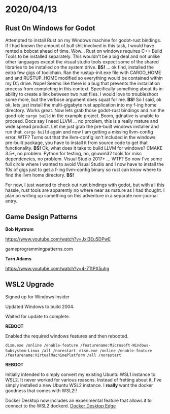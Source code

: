 # 2020/04/13



## Rust On Windows for Godot

Attempted to install Rust on my Windows machine for godot-rust bindings. If I had known the amount of bull shit involved in this task, I would have rented a bobcat ahead of time. Wow... Rust on windows requires C++ Build Tools to be installed separately. This wouldn't be a big deal and not unlike other languages except the visual studio tools expect some of the shared libraries to be installed on the system drive. **BS!** ... ok find, installed the extra few gigs of toolchain. Ran the rustup-init.exe file with CARGO_HOME and and RUSTUP_HOME modified so everything would be contained within my D:\ drive. Nope! Seems like there is a bug that prevents the installation process from completing in this context. Specifically something about its in-ability to create a link between two rust files. I would love to troubleshoot some more, but the verbose argument does squat for me. **BS!** So I said, ok ok, lets just install the multi-gigabyte rust application into my f-ing home directory. Works great. Now lets grab those godot-rust bindings and run the good-ole `cargo build` in the example project. Boom, gdnative is unable to proceed. Docs say I need LLVM ... no problem, this is a really mature and wide spread product. Let me just grab the pre-built windows installer and run that. `cargo build` again and now I am getting a missing llvm-config error. WTF? Turns out that the llvm-config isn't included in the windows pre-built package, you have to install it from source code to get that functionality. **BS!** Ok, what does it take to build LLVM for windows? CMAKE 3.5+, no problem. Python for testing, no, gnuwin32 tools for misc dependencies, no problem. Visual Studio 2017+ ... WTF? So now I've some full circle where I wanted to avoid Visual Studio and I now have to install the 10s of gigs just to get a f-ing llvm-config binary so rust can know where to find the llvm home directory. **BS!**

For now, I just wanted to check out rust bindings with godot, but with all this hassle, rust tools are apparently no where near as mature as I had thought. I plan on writing up something on this adventure in a separate non-journal entry.



## Game Design Patterns

**Bob Nystrom**

https://www.youtube.com/watch?v=JxI3Eu5DPwE

gameprogrammingpatterns.com

**Tarn Adams**

https://www.youtube.com/watch?v=4-7TtPX5uhg



## WSL2 Upgrade

Signed up for Windows Insider

Updated Windows to build 2004.

Waited for update to complete.

**REBOOT**

Enabled the required windows features and then rebooted.

`dism.exe /online /enable-feature /featurename:Microsoft-Windows-Subsystem-Linux /all /norestart `
`dism.exe /online /enable-feature /featurename:VirtualMachinePlatform /all /norestart`

**REBOOT**

Initially intended to simply convert my existing Ubuntu WSL1 instance to WSL2. It never worked for various reasons. Instead of fretting about it, I've simply installed a new Ubuntu WSL2 instance. I **really** want the docker goodness that comes with WSL2!!

Docker Desktop now includes an experimental feature that allows it to connect to the WSL2 dockerd. [Docker Desktop Edge](https://download.docker.com/win/edge/Docker%20Desktop%20Installer.exe)